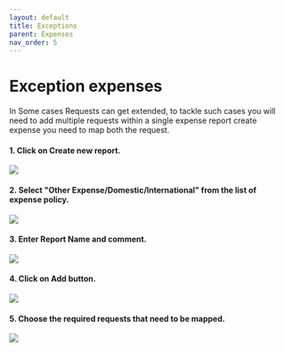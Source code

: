```yaml
---
layout: default
title: Exceptions
parent: Expenses 
nav_order: 5
---
```

# Exception expenses 

In Some cases Requests can get extended, to tackle such cases you will need to add multiple requests within a single expense report create expense you need to map both the request.

#### 1. Click on Create new report.

<img class="zoom" src="{{ site.url }}{{ site.baseurl }}\assets\images\expences\ot1.png"> 

#### 2. Select "Other Expense/Domestic/International" from the list of expense policy. 


<img class="zoom" src="{{ site.url }}{{ site.baseurl }}\assets\images\expences\ot2.png"> 

#### 3. Enter Report Name and comment.

<img class="zoom" src="{{ site.url }}{{ site.baseurl }}\assets\images\expences\ot3.png"> 

#### 4. Click on Add button.

<img class="zoom" src="{{ site.url }}{{ site.baseurl }}\assets\images\expences\x1.png"> 

#### 5. Choose the required requests that need to be mapped.

<img class="zoom" src="{{ site.url }}{{ site.baseurl }}\assets\images\expences\x2.png"> 
